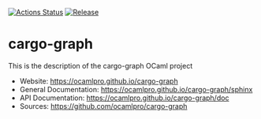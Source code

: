 
[![Actions Status](https://github.com/ocamlpro/cargo-graph/workflows/Main%20Workflow/badge.svg)](https://github.com/ocamlpro/cargo-graph/actions)
[![Release](https://img.shields.io/github/release/ocamlpro/cargo-graph.svg)](https://github.com/ocamlpro/cargo-graph/releases)

# cargo-graph

This is the description
of the cargo-graph OCaml project


* Website: https://ocamlpro.github.io/cargo-graph
* General Documentation: https://ocamlpro.github.io/cargo-graph/sphinx
* API Documentation: https://ocamlpro.github.io/cargo-graph/doc
* Sources: https://github.com/ocamlpro/cargo-graph
